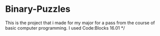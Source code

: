 # Binary-Puzzles
This is the project that i made for my major for a pass from the course of basic computer programming. I used Code:Blocks  16.01
*/
